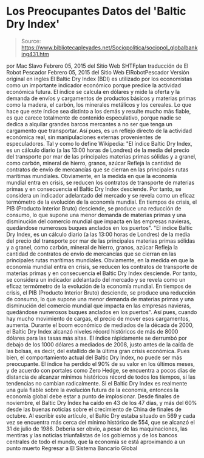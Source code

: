 # Los Preocupantes Datos del 'Baltic Dry Index'

> Source: https://www.bibliotecapleyades.net/Sociopolitica/sociopol_globalbanking431.htm

por Mac Slavo Febrero 05, 2015 del Sitio Web SHTFplan
traducción de El Robot Pescador
Febrero 05, 2015
del Sitio Web ElRobotPescador
Versión original en ingles
El Baltic Dry Index (BDI) es utilizado por los economistas como un importante indicador económico porque predice la actividad económica futura. El índice se calcula en dólares y mide la oferta y la demanda de envíos y cargamentos de productos básicos y materias primas como la madera, el carbón, los minerales metálicos y los cereales. Lo que hace que este índice sea distinto a los demás y resulte mucho más fiable, es que carece totalmente de contenido especulativo, porque nadie se dedica a alquilar grandes barcos mercantes a no ser que tenga un cargamento que transportar. Así pues, es un reflejo directo de la actividad económica real, sin manipulaciones externas provenientes de especuladores. Tal y como lo define Wikipedia:
"El índice Baltic Dry Index, es un cálculo diario (a las 13:00 horas de Londres) de la media del precio del transporte por mar de las principales materias primas sólidas y a granel, como carbón, mineral de hierro, granos, azúcar Refleja la cantidad de contratos de envío de mercancías que se cierran en las principales rutas marítimas mundiales. Obviamente, en la medida en que la economía mundial entra en crisis, se reducen los contratos de transporte de materias primas y en consecuencia el Baltic Dry Index desciende. Por tanto, se considera un indicador adelantado del mercado y se revela como un eficaz termómetro de la evolución de la economía mundial. En tiempos de crisis, el PIB (Producto Interior Bruto) desciende, se produce una reducción de consumo, lo que supone una menor demanda de materias primas y una disminución del comercio mundial que impacta en las empresas navieras, quedándose numerosos buques anclados en los puertos".
"El índice Baltic Dry Index, es un cálculo diario (a las 13:00 horas de Londres) de la media del precio del transporte por mar de las principales materias primas sólidas y a granel, como carbón, mineral de hierro, granos, azúcar
Refleja la cantidad de contratos de envío de mercancías que se cierran en las principales rutas marítimas mundiales.
Obviamente, en la medida en que la economía mundial entra en crisis, se reducen los contratos de transporte de materias primas y en consecuencia el Baltic Dry Index desciende.
Por tanto, se considera un indicador adelantado del mercado y se revela como un eficaz termómetro de la evolución de la economía mundial. En tiempos de crisis, el PIB (Producto Interior Bruto) desciende, se produce una reducción de consumo, lo que supone una menor demanda de materias primas y una disminución del comercio mundial que impacta en las empresas navieras, quedándose numerosos buques anclados en los puertos".
Así pues, cuando hay mucho movimiento de cargas, el precio de mover esos cargamentos, aumenta.
Durante el boom económico de mediados de la década de 2000, el Baltic Dry Index alcanzó niveles récord históricos de más de 8000 dólares para las tasas más altas.
El índice rápidamente se derrumbó por debajo de los 1000 dólares a mediados de 2008, justo antes de la caída de las bolsas, es decir, del estallido de la última gran crisis económica. Pues bien, el comportamiento actual del Baltic Dry Index, no puede ser más preocupante. El índice ha perdido el 90% de su valor en los últimos meses, y de acuerdo con portales como Zero Hedge, se encuentra a pocos días de distancia de alcanzar mínimos históricos récord de todos los tiempos, si las tendencias no cambian radicalmente. Si el Baltic Dry Index es realmente una guía fiable sobre la evolución futura de la economía, entonces la economía global debe estar a punto de implosionar.
Desde finales de noviembre, el Baltic Dry Índex ha caído en 43 de los 47 días, y más del 60% desde las buenas noticias sobre el crecimiento de China de finales de octubre.
Al escribir este artículo, el Baltic Dry estaba situado en 569 y cada vez se encuentra más cerca del mínimo histórico de 554, que se alcanzó el 31 de julio de 1986. Debería ser obvio, a pesar de las maquinaciones, las mentiras y las noticias triunfalistas de los gobiernos y de los bancos centrales de todo el mundo, que la economía se está aproximando a un punto muerto
Regresar a El Sistema Bancario Global
